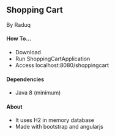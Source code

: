 ## Shopping Cart
By Raduq

#### How To...

* Download
* Run ShoppingCartApplication
* Access localhost:8080/shoppingcart

#### Dependencies

* Java 8 (minimum)

#### About

* It uses H2 in memory database
* Made with bootstrap and angularjs

